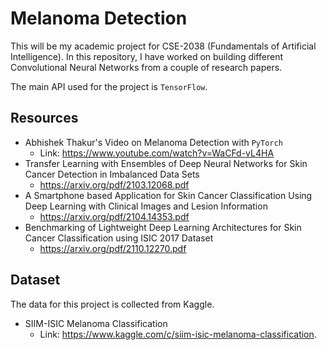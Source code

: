 # Melanoma Detection
This will be my academic project for CSE-2038 (Fundamentals of Artificial Intelligence). In this repository, I have worked on building different Convolutional Neural Networks from a couple of research papers. 

The main API used for the project is `TensorFlow`.

## Resources
* Abhishek Thakur's Video on Melanoma Detection with `PyTorch`
    * Link: https://www.youtube.com/watch?v=WaCFd-vL4HA
* Transfer Learning with Ensembles of Deep Neural Networks for Skin Cancer Detection in Imbalanced Data Sets
    * https://arxiv.org/pdf/2103.12068.pdf
* A Smartphone based Application for Skin Cancer Classification Using Deep Learning with Clinical Images and Lesion Information
    * https://arxiv.org/pdf/2104.14353.pdf
* Benchmarking of Lightweight Deep Learning Architectures for Skin Cancer Classification using ISIC 2017 Dataset
    * https://arxiv.org/pdf/2110.12270.pdf

## Dataset
The data for this project is collected from Kaggle. 
* SIIM-ISIC Melanoma Classification
    * Link: https://www.kaggle.com/c/siim-isic-melanoma-classification.
